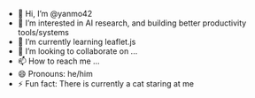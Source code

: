 - 👋 Hi, I’m @yanmo42
- 👀 I’m interested in AI research, and building better productivity tools/systems
- 🌱 I’m currently learning leaflet.js 
- 💞️ I’m looking to collaborate on ...
- 📫 How to reach me ...
- 😄 Pronouns: he/him
- ⚡ Fun fact: There is currently a cat staring at me

<!---
yanmo42/yanmo42 is a ✨ special ✨ repository because its `README.md` (this file) appears on your GitHub profile.
You can click the Preview link to take a look at your changes.
--->
